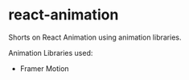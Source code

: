 # react-animation
Shorts on React Animation using animation libraries.

Animation Libraries used:

* Framer Motion
